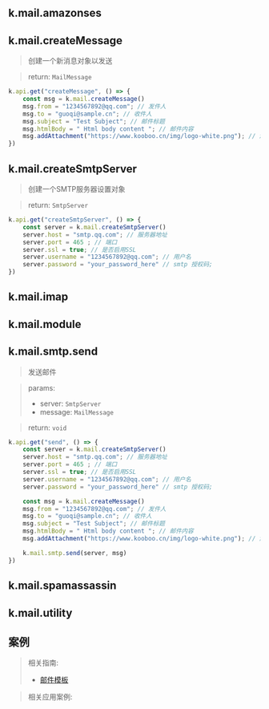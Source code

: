 ## k.mail.amazonses

## k.mail.createMessage
> 创建一个新消息对象以发送

> return: `MailMessage`

```js
k.api.get("createMessage", () => {
    const msg = k.mail.createMessage()
    msg.from = "1234567892@qq.com"; // 发件人
    msg.to = "guoqi@sample.cn"; // 收件人
    msg.subject = "Test Subject"; // 邮件标题
    msg.htmlBody = " Html body content "; // 邮件内容
    msg.addAttachment("https://www.kooboo.cn/img/logo-white.png"); // 添加附件
})
```

## k.mail.createSmtpServer
> 创建一个SMTP服务器设置对象

> return: `SmtpServer`

```js
k.api.get("createSmtpServer", () => {
    const server = k.mail.createSmtpServer()
    server.host = "smtp.qq.com"; // 服务器地址
    server.port = 465 ; // 端口
    server.ssl = true; // 是否启用SSL
    server.username = "1234567892@qq.com"; // 用户名
    server.password = "your_password_here" // smtp 授权码;
})
```

## k.mail.imap

## k.mail.module

## k.mail.smtp.send
> 发送邮件

> params:
> - server: `SmtpServer`
> - message: `MailMessage`

> return: `void`

```js
k.api.get("send", () => {
    const server = k.mail.createSmtpServer()
    server.host = "smtp.qq.com"; // 服务器地址
    server.port = 465 ; // 端口
    server.ssl = true; // 是否启用SSL
    server.username = "1234567892@qq.com"; // 用户名
    server.password = "your_password_here" // smtp 授权码;

    const msg = k.mail.createMessage()
    msg.from = "1234567892@qq.com"; // 发件人
    msg.to = "guoqi@sample.cn"; // 收件人
    msg.subject = "Test Subject"; // 邮件标题
    msg.htmlBody = " Html body content "; // 邮件内容
    msg.addAttachment("https://www.kooboo.cn/img/logo-white.png"); // 添加附件

    k.mail.smtp.send(server, msg)
})
```

## k.mail.spamassassin

## k.mail.utility

## 案例
> 相关指南:
> - [邮件模板](/dev-guide/practice/email-template.md)

> 相关应用案例: